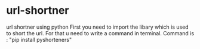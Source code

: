 # url-shortner
url shortner using python
First you need to import the libary which is used to short the url.
For that u need to write a command in terminal.
Command is : "pip install pyshorteners"

